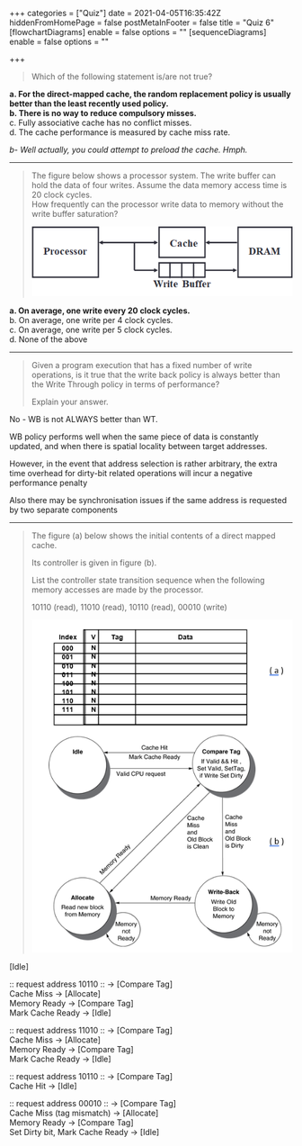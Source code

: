 +++
categories = ["Quiz"]
date = 2021-04-05T16:35:42Z
hiddenFromHomePage = false
postMetaInFooter = false
title = "Quiz 6"
[flowchartDiagrams]
enable = false
options = ""
[sequenceDiagrams]
enable = false
options = ""

+++
> Which of the following statement is/are not true?

**a. For the direct-mapped cache, the random replacement policy is usually better than the least recently used policy.**  
**b. There is no way to reduce compulsory misses.**  
c. Fully associative cache has no conflict misses.  
d. The cache performance is measured by cache miss rate.

_b- Well actually, you could attempt to preload the cache. Hmph._

***

> The figure below shows a processor system. The write buffer can hold the data of four writes. Assume the data memory access time is 20 clock cycles.  
> How frequently can the processor write data to memory without the write buffer saturation?
>
> ![](/uploads/cache-with-write-buffer.png)

**a. On average, one write every 20 clock cycles.**  
b. On average, one write per 4 clock cycles.  
c. On average, one write per 5 clock cycles.  
d. None of the above

***

> Given a program execution that has a fixed number of write operations, is it true that the write back policy is always better than the Write Through policy in terms of performance?
>
> Explain your answer.

No - WB is not ALWAYS better than WT.

WB policy performs well when the same piece of data is constantly updated, and when there is spatial locality between target addresses.

However, in the event that address selection is rather arbitrary, the extra time overhead for dirty-bit related operations will incur a negative performance penalty

Also there may be synchronisation issues if the same address is requested by two separate components

***

> The figure (a) below shows the initial contents of a direct mapped cache.
>
> Its controller is given in figure (b).
>
> List the controller state transition sequence when the following memory accesses are made by the processor.
>
> 10110 (read), 11010 (read), 10110 (read), 00010 (write)
>
> ![](/uploads/cache-controller.png)

\[Idle\]  
  
:: request address 10110 :: -> \[Compare Tag\]  
Cache Miss -> \[Allocate\]  
Memory Ready -> \[Compare Tag\]  
Mark Cache Ready -> \[Idle\]

  
:: request address 11010 :: -> \[Compare Tag\]  
Cache Miss -> \[Allocate\]  
Memory Ready -> \[Compare Tag\]  
Mark Cache Ready -> \[Idle\]  
  
:: request address 10110 :: -> \[Compare Tag\]  
Cache Hit -> \[Idle\]  
  
:: request address 00010 :: -> \[Compare Tag\]  
Cache Miss (tag mismatch) -> \[Allocate\]  
Memory Ready -> \[Compare Tag\]  
Set Dirty bit, Mark Cache Ready -> \[Idle\]